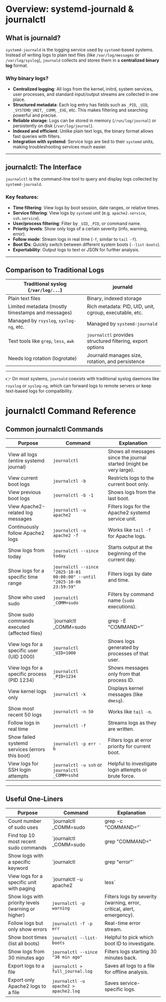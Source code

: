 # Overview: systemd-journald & journalctl

## What is journald?
`systemd-journald` is the logging service used by `systemd`-based systems.  
Instead of writing logs to plain text files (like `/var/log/messages` or `/var/log/syslog`), `journald` collects and stores them in a **centralized binary log** format.

### Why binary logs?
- **Centralized logging**: All logs from the kernel, initrd, system services, user processes, and standard input/output streams are collected in one place.
- **Structured metadata**: Each log entry has fields such as `_PID`, `_UID`, `_SYSTEMD_UNIT`, `_COMM`, `_EXE`, etc. This makes filtering and searching powerful and precise.
- **Reliable storage**: Logs can be stored in memory (`/run/log/journal`) or persistently on disk (`/var/log/journal`).
- **Indexed and efficient**: Unlike plain text logs, the binary format allows fast queries with filters.
- **Integration with systemd**: Service logs are tied to their `systemd` units, making troubleshooting services much easier.

---

## journalctl: The Interface
`journalctl` is the command-line tool to query and display logs collected by `systemd-journald`.

### Key features:
- **Time filtering**: View logs by boot session, date ranges, or relative times.
- **Service filtering**: View logs by `systemd` unit (e.g. `apache2.service`, `ssh.service`).
- **User/process filtering**: Filter by `_UID`, `_PID`, or command name.
- **Priority levels**: Show only logs of a certain severity (info, warning, error).
- **Follow mode**: Stream logs in real time (`-f`, similar to `tail -f`).
- **Boot IDs**: Quickly switch between different system boots (`--list-boots`).
- **Exportability**: Output logs to text or JSON for further analysis.

---

## Comparison to Traditional Logs
| Traditional syslog (`/var/log/...`) | journald |
|-------------------------------------|----------|
| Plain text files | Binary, indexed storage |
| Limited metadata (mostly timestamps and messages) | Rich metadata: PID, UID, unit, cgroup, executable, etc. |
| Managed by `rsyslog`, `syslog-ng`, etc. | Managed by `systemd-journald` |
| Text tools like `grep`, `less`, `awk` | `journalctl` provides structured filtering, export options |
| Needs log rotation (logrotate) | Journald manages size, rotation, and persistence |

---

👉 On most systems, `journald` coexists with traditional syslog daemons like `rsyslog` or `syslog-ng`, which can forward logs to remote servers or keep text-based logs for compatibility.

# journalctl Command Reference

## Common journalctl Commands

| Purpose | Command | Explanation |
|---------|---------|-------------|
| View all logs (entire systemd journal) | `journalctl` | Shows all messages since the journal started (might be very large). |
| View current boot logs | `journalctl -b` | Restricts logs to the current boot only. |
| View previous boot logs | `journalctl -b -1` | Shows logs from the last boot. |
| View Apache2-related log messages | `journalctl -u apache2` | Filters logs for the Apache2 systemd service unit. |
| Continuously follow Apache2 logs | `journalctl -u apache2 -f` | Works like `tail -f` for Apache logs. |
| Show logs from today | `journalctl --since today` | Starts output at the beginning of the current day. |
| Show logs for a specific time range | `journalctl --since "2025-10-01 00:00:00" --until "2025-10-06 23:59:59"` | Filters logs by date and time. |
| Show who used sudo | `journalctl _COMM=sudo` | Filters by command name (`sudo` executions). |
| Show sudo commands executed (affected files) | `journalctl _COMM=sudo | grep -E "COMMAND="` | Displays sudo commands executed, useful to see which files were targeted. |
| View logs for a specific user (UID 1000) | `journalctl _UID=1000` | Shows logs generated by processes of that user. |
| View logs for a specific process (PID 1234) | `journalctl _PID=1234` | Shows messages only from that process ID. |
| View kernel logs only | `journalctl -k` | Displays kernel messages (like `dmesg`). |
| Show most recent 50 logs | `journalctl -n 50` | Works like `tail -n`. |
| Follow logs in real time | `journalctl -f` | Streams logs as they are written. |
| Show failed systemd services (errors this boot) | `journalctl -p err -b` | Filters logs at error priority for current boot. |
| View logs for SSH login attempts | `journalctl -u ssh` or `journalctl _COMM=sshd` | Helpful to investigate login attempts or brute force. |

---

## Useful One-Liners

| Purpose | Command | Explanation |
|---------|---------|-------------|
| Count number of sudo uses | `journalctl _COMM=sudo | grep -c "COMMAND="` | Shows how many sudo commands were run. |
| Find top 10 most recent sudo commands | `journalctl _COMM=sudo | grep "COMMAND=" | tail -n 10` | Displays the last 10 sudo commands executed. |
| Show logs with a specific keyword | `journalctl | grep "error"` | Searches logs for the word "error". |
| View logs for a specific unit with paging | `journalctl -u apache2 | less` | Easier navigation with `less`. |
| Show logs with priority levels (warning or higher) | `journalctl -p warning` | Filters logs by severity (warning, error, critical, alert, emergency). |
| Follow logs but only show errors | `journalctl -f -p err` | Real-time error stream. |
| Show boot times (list all boots) | `journalctl --list-boots` | Helpful to pick which boot ID to investigate. |
| Show logs from 30 minutes ago | `journalctl --since "30 min ago"` | Filters logs starting 30 minutes back. |
| Export logs to a file | `journalctl > full_journal.log` | Saves all logs to a file for offline analysis. |
| Export only Apache2 logs to a file | `journalctl -u apache2 > apache2.log` | Saves service-specific logs. |
